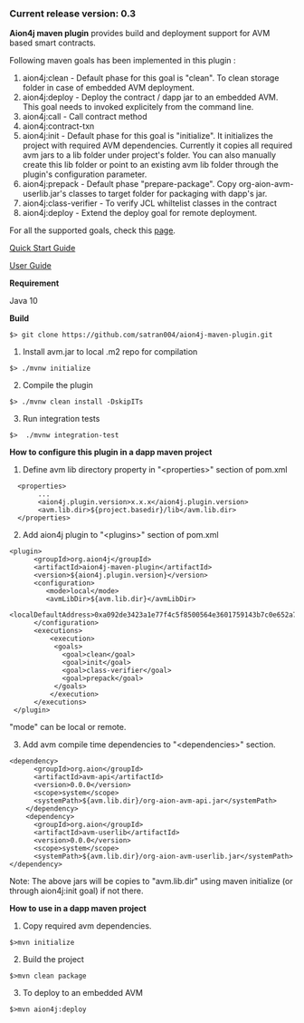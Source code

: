 ### Current release version: 0.3

**Aion4j maven plugin** provides build and deployment support for AVM based smart contracts.

Following maven goals has been implemented in this plugin :

1. aion4j:clean - Default phase for this goal is "clean". To clean storage folder in case of embedded AVM deployment. 
2. aion4j:deploy - Deploy the contract / dapp jar to an embedded AVM. This goal needs to invoked explicitely from the command line.
3. aion4j:call - Call contract method 
4. aion4j:contract-txn
5. aion4j:init - Default phase for this goal is "initialize". It initializes the project with required AVM dependencies. Currently it copies all required avm jars to a lib folder under project's folder. You can also manually create this lib folder or point to an existing avm lib folder through the plugin's configuration parameter.
6. aion4j:prepack - Default phase "prepare-package". Copy org-aion-avm-userlib.jar's classes to target folder for packaging with dapp's jar.
7. aion4j:class-verifier - To verify JCL whiltelist classes in the contract
8. aion4j:deploy - Extend the deploy goal for remote deployment.

For all the supported goals, check this [page](https://github.com/satran004/aion4j-maven-plugin/wiki/Aion4j-Maven-Plugin---Goals).

[Quick Start Guide](https://github.com/satran004/aion4j-maven-plugin/wiki/Quick-Start-with-embedded-AVM)

[User Guide](https://github.com/satran004/aion4j-maven-plugin/wiki/Aion4j-Maven-Plugin---User-Guide)

**Requirement**

Java 10

**Build**
```
$> git clone https://github.com/satran004/aion4j-maven-plugin.git
```
1. Install avm.jar to local .m2 repo for compilation
```
$> ./mvnw initialize
```
2. Compile the plugin
```
$> ./mvnw clean install -DskipITs
```

3. Run integration tests
```
$>  ./mvnw integration-test
```

**How to configure this plugin in a dapp maven project**
1. Define avm lib directory property in "&lt;properties&gt;" section of pom.xml
```
  <properties>
       ...
       <aion4j.plugin.version>x.x.x</aion4j.plugin.version>
       <avm.lib.dir>${project.basedir}/lib</avm.lib.dir>
  </properties>
```
2. Add aion4j plugin to "&lt;plugins&gt;" section of  pom.xml
```
<plugin>
      <groupId>org.aion4j</groupId>
      <artifactId>aion4j-maven-plugin</artifactId>
      <version>${aion4j.plugin.version}</version>
      <configuration>
         <mode>local</mode>
         <avmLibDir>${avm.lib.dir}</avmLibDir>
         <localDefaultAddress>0xa092de3423a1e77f4c5f8500564e3601759143b7c0e652a7012d35eb67b283ca</localDefaultAddress>  
      </configuration>
      <executions>
          <execution>
           <goals>
             <goal>clean</goal>
             <goal>init</goal>
             <goal>class-verifier</goal>
             <goal>prepack</goal>
           </goals>
          </execution>
      </executions>
 </plugin>
```

"mode" can be local or remote.

3. Add avm compile time dependencies to "&lt;dependencies&gt;" section.
```
<dependency>
      <groupId>org.aion</groupId>
      <artifactId>avm-api</artifactId>
      <version>0.0.0</version>
      <scope>system</scope>
      <systemPath>${avm.lib.dir}/org-aion-avm-api.jar</systemPath>
    </dependency>
    <dependency>
      <groupId>org.aion</groupId>
      <artifactId>avm-userlib</artifactId>
      <version>0.0.0</version>
      <scope>system</scope>
      <systemPath>${avm.lib.dir}/org-aion-avm-userlib.jar</systemPath>
</dependency>
```
  Note: The above jars will be copies to "avm.lib.dir" using maven initialize (or through aion4j:init goal) if not there. 
  
  **How to use in a dapp maven project**
  1. Copy required avm dependencies.
  ```
  $>mvn initialize
  ```
  2. Build the project
  ```
  $>mvn clean package
  ```
  3. To deploy to an embedded AVM
  ```
  $>mvn aion4j:deploy
  ```


